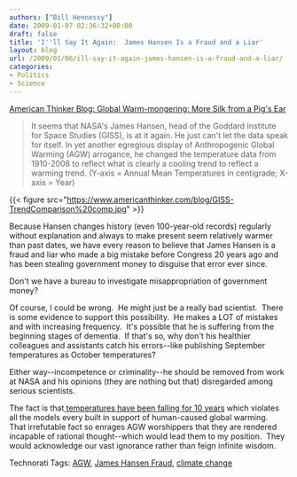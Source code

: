 ```yaml
---
authors: ["Bill Hennessy"]
date: 2009-01-07 02:36:32+00:00
draft: false
title: 'I''ll Say It Again:  James Hansen Is a Fraud and a Liar'
layout: blog
url: /2009/01/06/ill-say-it-again-james-hansen-is-a-fraud-and-a-liar/
categories:
- Politics
- Science
---
```


[American Thinker Blog: Global Warm-mongering: More Silk from a Pig's Ear](https://www.americanthinker.com/blog/2009/01/global_warmmongering_more_silk.html)


> It seems that NASA's James Hansen, head of the Goddard Institute for Space Studies (GISS), is at it again.  He just can't let the data speak for itself.  In yet another egregious display of Anthropogenic Global Warming (AGW) arrogance, he changed the temperature data from 1910-2008 to reflect what is clearly a cooling trend to reflect a warming trend.  (Y-axis = Annual Mean Temperatures in centigrade; X-axis = Year)

{{< figure src="https://www.americanthinker.com/blog/GISS-TrendComparison%20comp.jpg" >}}



Because Hansen changes history (even 100-year-old records) regularly without explanation and always to make present seem relatively warmer than past dates, we have every reason to believe that James Hansen is a fraud and liar who made a big mistake before Congress 20 years ago and has been stealing government money to disguise that error ever since.

Don't we have a bureau to investigate misappropriation of government money?

Of course, I could be wrong.  He might just be a really bad scientist.  There is some evidence to support this possibility.  He makes a LOT of mistakes and with increasing frequency.  It's possible that he is suffering from the beginning stages of dementia.  If that's so, why don't his healthier colleagues and assistants catch his errors--like publishing September temperatures as October temperatures?

Either way--incompetence or criminality--he should be removed from work at NASA and his opinions (they are nothing but that) disregarded among serious scientists.

The fact is that[ temperatures have been falling for 10 years](https://wattsupwiththat.com/2009/01/06/ncdc-updates-database-for-dec08-ncdcs-own-graphic-shows-10-year-cooling-trend/) which violates all the models every built in support of human-caused global warming.  That irrefutable fact so enrages AGW worshippers that they are rendered incapable of rational thought--which would lead them to my position.  They would acknowledge our vast ignorance rather than feign infinite wisdom.

Technorati Tags: [AGW](https://technorati.com/tag/AGW), [James Hansen Fraud](https://technorati.com/tag/James%20Hansen%20Fraud), [climate change](https://technorati.com/tag/climate%20change)
